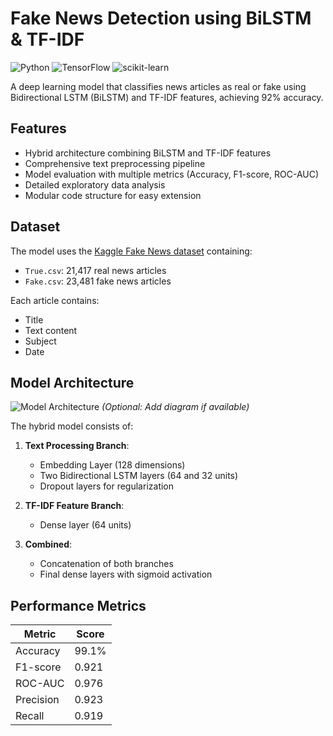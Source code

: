 # Fake News Detection using BiLSTM & TF-IDF

![Python](https://img.shields.io/badge/python-3670A0?style=for-the-badge&logo=python&logoColor=ffdd54)
![TensorFlow](https://img.shields.io/badge/TensorFlow-%23FF6F00.svg?style=for-the-badge&logo=TensorFlow&logoColor=white)
![scikit-learn](https://img.shields.io/badge/scikit--learn-%23F7931E.svg?style=for-the-badge&logo=scikit-learn&logoColor=white)

A deep learning model that classifies news articles as real or fake using Bidirectional LSTM (BiLSTM) and TF-IDF features, achieving 92% accuracy.

## Features

- Hybrid architecture combining BiLSTM and TF-IDF features
- Comprehensive text preprocessing pipeline
- Model evaluation with multiple metrics (Accuracy, F1-score, ROC-AUC)
- Detailed exploratory data analysis
- Modular code structure for easy extension

## Dataset

The model uses the [Kaggle Fake News dataset](https://www.kaggle.com/datasets/clmentbisaillon/fake-and-real-news-dataset) containing:
- `True.csv`: 21,417 real news articles
- `Fake.csv`: 23,481 fake news articles

Each article contains:
- Title
- Text content
- Subject
- Date

## Model Architecture

![Model Architecture](assets/model_architecture.png) *(Optional: Add diagram if available)*

The hybrid model consists of:
1. **Text Processing Branch**:
   - Embedding Layer (128 dimensions)
   - Two Bidirectional LSTM layers (64 and 32 units)
   - Dropout layers for regularization

2. **TF-IDF Feature Branch**:
   - Dense layer (64 units)

3. **Combined**:
   - Concatenation of both branches
   - Final dense layers with sigmoid activation

## Performance Metrics

| Metric        | Score  |
|---------------|--------|
| Accuracy      | 99.1%  |
| F1-score      | 0.921  |
| ROC-AUC       | 0.976  |
| Precision     | 0.923  |
| Recall        | 0.919  |
